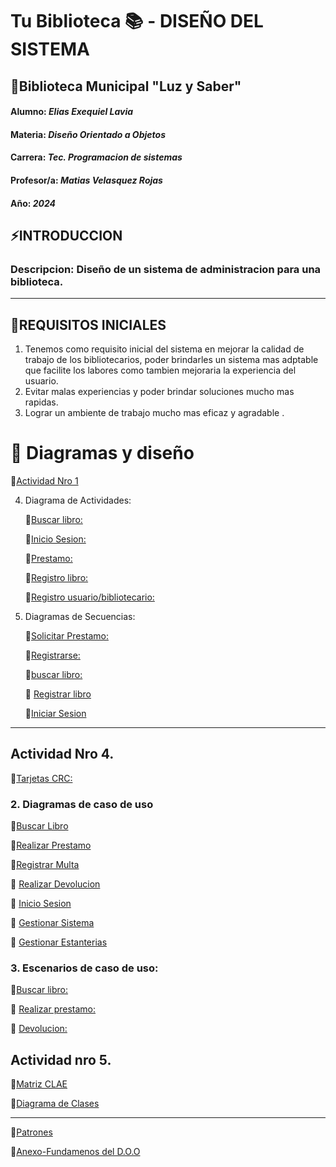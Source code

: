 # Tu Biblioteca :books: - DISEÑO DEL SISTEMA #


## :small_orange_diamond:Biblioteca Municipal "Luz y Saber" 
#### Alumno: *Elias Exequiel Lavia*
#### Materia: *Diseño Orientado a Objetos*
#### Carrera: *Tec. Programacion de sistemas*
#### Profesor/a: *Matias Velasquez Rojas*
#### Año: *2024*



## :zap:INTRODUCCION
### Descripcion: Diseño de un sistema de administracion para una biblioteca.
***
## :small_orange_diamond:REQUISITOS INICIALES

1)	Tenemos como requisito inicial del sistema en mejorar la calidad de trabajo de los bibliotecarios, poder brindarles un sistema mas adptable que facilite los labores como tambien mejoraria la experiencia del usuario.
2)	Evitar malas experiencias y poder brindar soluciones mucho mas rapidas.
3)	Lograr un ambiente de trabajo mucho mas eficaz y agradable .

# :arrow_down_small: Diagramas y diseño

:link:[Actividad Nro 1](https://github.com/Lavianach/Mis-Entregas/raw/main/ACTIVIDAD%20OBLIGATORIA%20N%C2%AA1%20elias%20exequiel%20lavia%20(1).pdf)

4. Diagrama de Actividades:

      :link:[Buscar libro:](https://github.com/Lavianach/Mis-Entregas/raw/main/Diagrama%20Buscar%20libro.drawio.pdf)
      
      :link:[Inicio Sesion:](https://github.com/Lavianach/Mis-Entregas/raw/main/Diagrama%20inicio%20sesion.drawio.pdf)

      :link:[Prestamo:](https://drive.google.com/file/d/1JcwfSAi2LRwyRd4fYu-Pokqee2UxRSFY/view?usp=drive_lin)

      :link:[Registro libro:](https://github.com/Lavianach/Mis-Entregas/raw/main/diagrama%20REGISTRO%20LIBRO.drawio.pdf)

      :link:[Registro usuario/bibliotecario:](https://github.com/Lavianach/Mis-Entregas/raw/main/Diagrama%20Registros.drawio.pdf)


 5. Diagramas de Secuencias:

    :link:[Solicitar Prestamo:](https://github.com/Lavianach/Mis-Entregas/raw/main/SolicitarPrestamoSecuencia.drawio.pdf)

      :link:[Registrarse:](https://github.com/Lavianach/Mis-Entregas/raw/main/diagrama%20secuencias%20registrarse%20.drawio.pdf)

      :link:[buscar libro:](https://github.com/Lavianach/Mis-Entregas/raw/main/diagramaSecuenciabuscar%20libro.drawio.pdf)
    
      :link: [Registrar libro](https://github.com/Lavianach/Mis-Entregas/raw/main/diagrama%20secuencias%20registro%20libro.drawio.pdf)

       :link:[Iniciar Sesion](https://github.com/Lavianach/Mis-Entregas/raw/main/diagrama%20secuencias%20Iniciar%20Sesion.drawio.pdf)
   
***


## Actividad Nro 4.

:link:[Tarjetas CRC:](https://drive.google.com/file/d/1IJoEIDM9eljXWxspZafo-gLZGjmy2QXL/view?usp=sharing)

### 2. Diagramas de caso de uso
   
:link:[Buscar Libro](https://github.com/Lavianach/Mis-Entregas/raw/main/diagrama%20CU%20Buscar%20libro.drawio.pdf)

:link:[Realizar Prestamo](https://github.com/Lavianach/Mis-Entregas/raw/main/diagrama%20CU%20Realizar%20Prestamo.drawio.pdf)
 
  :link:[Registrar Multa](https://drive.google.com/file/d/1U1bZcDRcG16eNgm1q_3auezleRcy_4b2/view?usp=drive_link)
  
  :link: [Realizar Devolucion](https://github.com/Lavianach/Mis-Entregas/raw/main/diagrama%20CU%20Realizar%20Devolucion.drawio.pdf)
  
  :link: [Inicio Sesion](https://github.com/Lavianach/Mis-Entregas/raw/main/diagrama%20CU%20Inicio%20Sesion.drawio.pdf)
  
 :link:  [Gestionar Sistema](https://github.com/Lavianach/Mis-Entregas/raw/main/diagrama%20CU%20Gestionarsistema.drawio.pdf)
  
  :link: [Gestionar Estanterias](https://github.com/Lavianach/Mis-Entregas/raw/main/diagrama%20CU%20Gestionar%20Estanteria.drawio.pdf)
  
   
### 3. Escenarios de caso de uso:

   :link:[Buscar libro:](https://docs.google.com/spreadsheets/d/1nNJW64TALeI7IafefapFRiij8XQjeipf/edit?usp=drive_link&ouid=107823519741972166430&rtpof=true&sd=true)

  :link: [Realizar prestamo:](https://docs.google.com/spreadsheets/d/1WE3AQyxqIU0GEVOzi98PDYIpI2DlJEEq/edit?usp=drive_link&rtpof=true&sd=true)

  :link: [Devolucion:](https://docs.google.com/spreadsheets/d/1Vew6IvrnXxGvIQ31BXdbCIDQwfCvSR-R/edit?usp=drive_link&rtpof=true&sd=true)

  ## Actividad nro 5.

:link:[Matriz CLAE](https://docs.google.com/spreadsheets/d/13DYqovR8XBa98I7tNi9c6n_8Vu-RePy7/edit?usp=sharing&ouid=107823519741972166430&rtpof=true&sd=true)

:link:[Diagrama de Clases](https://drive.google.com/file/d/16V6FEHywA3oYAP07dxAyf7sJyU3MsT8P/view?usp=sharing)
***

:link:[Patrones](https://docs.google.com/document/d/1e8AZtHIAGR4ZRmO8Rsm9i-loXM81S8k8/edit?usp=sharing&ouid=107823519741972166430&rtpof=true&sd=true)

:link:[Anexo-Fundamenos del D.O.O](https://github.com/Lavianach/Mis-Entregas/blob/main/anexo.md)



  


      

   

    


